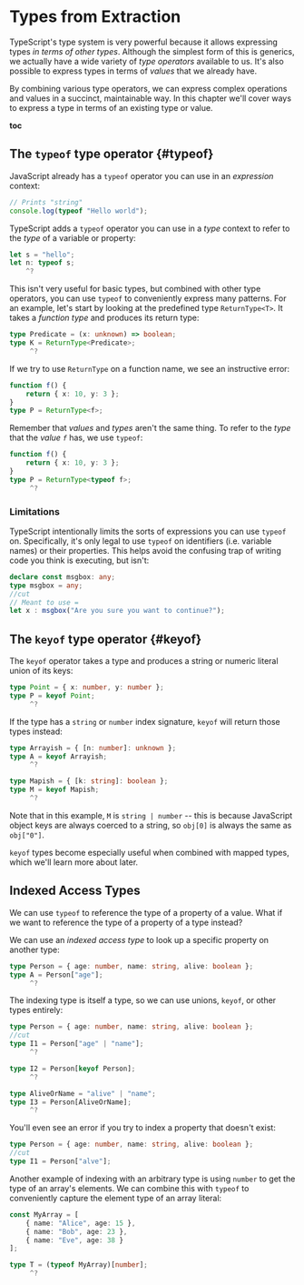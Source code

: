 # Types from Extraction

TypeScript's type system is very powerful because it allows expressing types *in terms of other types*.
Although the simplest form of this is generics, we actually have a wide variety of *type operators* available to us.
It's also possible to express types in terms of *values* that we already have.

By combining various type operators, we can express complex operations and values in a succinct, maintainable way.
In this chapter we'll cover ways to express a type in terms of an existing type or value.

__toc__

## The `typeof` type operator  {#typeof}

JavaScript already has a `typeof` operator you can use in an *expression* context:

```ts
// Prints "string"
console.log(typeof "Hello world");
```

TypeScript adds a `typeof` operator you can use in a *type* context to refer to the *type* of a variable or property:

```ts
let s = "hello";
let n: typeof s;
    ^?
```

This isn't very useful for basic types, but combined with other type operators, you can use `typeof` to conveniently express many patterns.
For an example, let's start by looking at the predefined type `ReturnType<T>`.
It takes a *function type* and produces its return type:

```ts
type Predicate = (x: unknown) => boolean;
type K = ReturnType<Predicate>;
     ^?
```

If we try to use `ReturnType` on a function name, we see an instructive error:

```ts
function f() {
    return { x: 10, y: 3 };
}
type P = ReturnType<f>;
```

Remember that *values* and *types* aren't the same thing.
To refer to the *type* that the *value `f`* has, we use `typeof`:

```ts
function f() {
    return { x: 10, y: 3 };
}
type P = ReturnType<typeof f>;
     ^?
```

### Limitations

TypeScript intentionally limits the sorts of expressions you can use `typeof` on.
Specifically, it's only legal to use `typeof` on identifiers (i.e. variable names) or their properties.
This helps avoid the confusing trap of writing code you think is executing, but isn't:

```ts
declare const msgbox: any;
type msgbox = any;
//cut
// Meant to use =
let x : msgbox("Are you sure you want to continue?");
```

## The `keyof` type operator {#keyof}

The `keyof` operator takes a type and produces a string or numeric literal union of its keys:

```ts
type Point = { x: number, y: number };
type P = keyof Point;
     ^?
```

If the type has a `string` or `number` index signature, `keyof` will return those types instead:

```ts
type Arrayish = { [n: number]: unknown };
type A = keyof Arrayish;
     ^?

type Mapish = { [k: string]: boolean };
type M = keyof Mapish;
     ^?
```

Note that in this example, `M` is `string | number` -- this is because JavaScript object keys are always coerced to a string, so `obj[0]` is always the same as `obj["0"]`.

`keyof` types become especially useful when combined with mapped types, which we'll learn more about later.

## Indexed Access Types

We can use `typeof` to reference the type of a property of a value.
What if we want to reference the type of a property of a type instead?

We can use an *indexed access type* to look up a specific property on another type:

```ts
type Person = { age: number, name: string, alive: boolean };
type A = Person["age"];
     ^?
```

The indexing type is itself a type, so we can use unions, `keyof`, or other types entirely:

```ts
type Person = { age: number, name: string, alive: boolean };
//cut
type I1 = Person["age" | "name"];
     ^?

type I2 = Person[keyof Person];
     ^?

type AliveOrName = "alive" | "name";
type I3 = Person[AliveOrName];
     ^?
```

You'll even see an error if you try to index a property that doesn't exist:

```ts
type Person = { age: number, name: string, alive: boolean };
//cut
type I1 = Person["alve"];
```

Another example of indexing with an arbitrary type is using `number` to get the type of an array's elements.
We can combine this with `typeof` to conveniently capture the element type of an array literal:

```ts
const MyArray = [
    { name: "Alice", age: 15 },
    { name: "Bob", age: 23 },
    { name: "Eve", age: 38 }
];

type T = (typeof MyArray)[number];
     ^?
```

